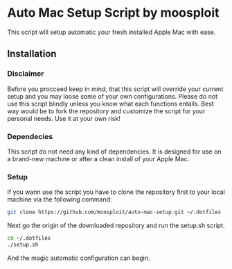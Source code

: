 # Auto Mac Setup Script by moosploit

This script will setup automatic your fresh installed Apple Mac with ease.

## Installation

### Disclaimer

Before you procceed keep in mind, that this script will override your current setup and you may loose some of your own configurations.
Please do not use this script blindly unless you know what each functions entails. Best way would be to fork the repository and customize the script for your personal needs.
Use it at your own risk!

### Dependecies

This script do not need any kind of dependencies. It is designed for use on a brand-new machine or after a clean install of your Apple Mac.

### Setup

If you wann use the script you have to clone the repository first to your local machine via the following command:

```bash
git clone https://github.com/moosploit/auto-mac-setup.git ~/.dotfiles
```

Next go the origin of the downloaded repository and run the setup.sh script.

```bash
cd ~/.dotfiles
./setup.sh
```

And the magic automatic configuration can begin.
